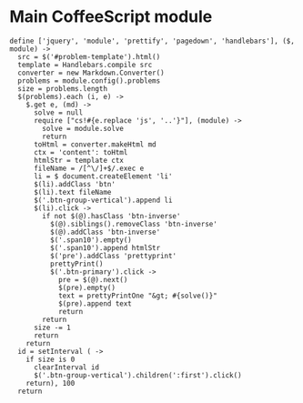 Main CoffeeScript module
======

    define ['jquery', 'module', 'prettify', 'pagedown', 'handlebars'], ($, module) ->
      src = $('#problem-template').html()
      template = Handlebars.compile src
      converter = new Markdown.Converter()
      problems = module.config().problems
      size = problems.length
      $(problems).each (i, e) ->
        $.get e, (md) ->
          solve = null
          require ["cs!#{e.replace 'js', '..'}"], (module) ->
            solve = module.solve
            return
          toHtml = converter.makeHtml md
          ctx = 'content': toHtml
          htmlStr = template ctx
          fileName = /[^\/]+$/.exec e
          li = $ document.createElement 'li'
          $(li).addClass 'btn'
          $(li).text fileName
          $('.btn-group-vertical').append li
          $(li).click ->
            if not $(@).hasClass 'btn-inverse'
              $(@).siblings().removeClass 'btn-inverse'
              $(@).addClass 'btn-inverse'
              $('.span10').empty()
              $('.span10').append htmlStr
              $('pre').addClass 'prettyprint'
              prettyPrint()
              $('.btn-primary').click ->
                pre = $(@).next()
                $(pre).empty()
                text = prettyPrintOne "&gt; #{solve()}"
                $(pre).append text
                return
            return
          size -= 1
          return
        return
      id = setInterval ( ->
        if size is 0
          clearInterval id
          $('.btn-group-vertical').children(':first').click()
        return), 100
      return

